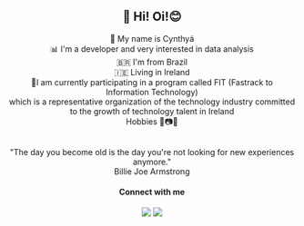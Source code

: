 <h2 align='center'>👋 Hi! Oi!😊</h2> 

<p align='center'>
👩 My name is Cynthyá<br>
📊 I'm a developer and very interested in data analysis<br>
🇧🇷 I'm from Brazil<br>
🇮🇪 Living in Ireland<br>
🌱I am currently participating in a program called FIT (Fastrack to Information Technology)<br>which is a representative organization of the technology industry committed to the growth of technology talent in Ireland<br> 
Hobbies 🎵📷🚴<br><br>
</p>

<p align='center'>
"The day you become old is the day you're not looking for new experiences anymore."<br> 
Billie Joe Armstrong
</p>


<!--
<p align='center'>
  <img height="200px" align="center" src="https://github-readme-stats.vercel.app/api/?username=cynthyah"/> <br>
  <a href="#"><img src="https://visitor-badge.glitch.me/badge?page_id=Cynthyah.Cynthyahc??style=for-the-badge&logo=appveyor"></a><br>
  Thanks for visiting!
</p>
-->

<!-- https://dev.to/envoy_/150-badges-for-github-pnk 
<img src="https://img.shields.io/badge/Python-3776AB?style=for-the-badge&logo=python&logoColor=white"/></a>
<img src="https://img.shields.io/badge/Microsoft_Office-D83B01?style=for-the-badge&logo=microsoft-office&logoColor=white"/></a>
<img src=""/></a>
<img src=""/></a>
<img src=""/></a>
-->

<h4 align="center">Connect with me </h4>
<p align="center">
<a href="https://www.linkedin.com/in/cynthyabelloni/"><img src="https://img.shields.io/badge/LinkedIn-0077B5?style=for-the-badge&logo=linkedin&logoColor=white"/></a>
<a href="mailto:cynthya.belloni@gmail.com"><img src="https://img.shields.io/badge/Gmail-D14836?style=for-the-badge&logo=gmail&logoColor=white"/></a>

<!--
## Contribution Graph
[![Cynthyah's GitHub Activity Graph](https://activity-graph.herokuapp.com/graph?username=cynthyah&theme=xcode)](https://github.com/cynthyah)
-->
